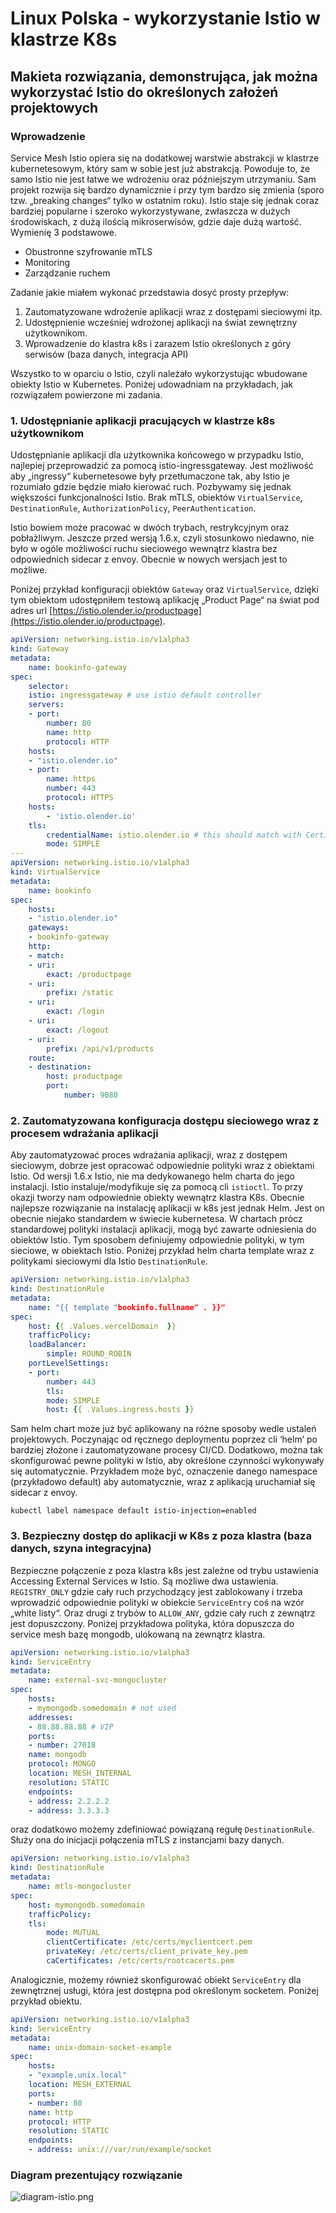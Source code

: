 
# Linux Polska - wykorzystanie Istio w klastrze K8s
## Makieta rozwiązania, demonstrująca, jak można wykorzystać Istio do określonych założeń projektowych
### Wprowadzenie 
Service Mesh Istio opiera się na dodatkowej warstwie abstrakcji w klastrze kubernetesowym, który sam w sobie jest już abstrakcją. Powoduje to, że samo Istio nie jest łatwe we wdrożeniu oraz późniejszym utrzymaniu. Sam projekt rozwija się bardzo dynamicznie i przy tym bardzo się zmienia (sporo tzw. „breaking changes“ tylko w ostatnim roku). Istio staje się jednak coraz bardziej popularne i szeroko wykorzystywane, zwłaszcza w dużych środowiskach, z dużą ilością mikroserwisów, gdzie daje dużą wartość. Wymienię 3 podstawowe.

* Obustronne szyfrowanie mTLS
* Monitoring
* Zarządzanie ruchem

Zadanie jakie miałem wykonać przedstawia dosyć prosty przepływ:

1. Zautomatyzowane wdrożenie aplikacji wraz z dostępami sieciowymi itp.
2. Udostępnienie wcześniej wdrożonej aplikacji na świat zewnętrzny użytkownikom.
3. Wprowadzenie do klastra k8s i zarazem Istio określonych z góry serwisów (baza danych, integracja API)

Wszystko to w oparciu o Istio, czyli należało wykorzystując wbudowane obiekty Istio w Kubernetes. Poniżej udowadniam na przykładach, jak rozwiązałem powierzone mi zadania.

### 1. Udostępnianie aplikacji pracujących w klastrze k8s użytkownikom
Udostępnianie aplikacji dla użytkownika końcowego w przypadku Istio, najlepiej przeprowadzić za pomocą istio-ingressgateway. Jest możliwość aby „ingressy“ kubernetesowe były przetłumaczone tak, aby Istio je rozumiało gdzie będzie miało kierować ruch. Pozbywamy się jednak większości funkcjonalności Istio. Brak mTLS, obiektów `VirtualService`,  `DestinationRule`, `AuthorizationPolicy`, `PeerAuthentication`. 

Istio bowiem może pracować w dwóch trybach, restrykcyjnym oraz pobłażliwym. Jeszcze przed wersją 1.6.x, czyli stosunkowo niedawno, nie było w ogóle możliwości ruchu sieciowego wewnątrz klastra bez odpowiednich sidecar z envoy. Obecnie w nowych wersjach jest to możliwe.

Poniżej przykład konfiguracji obiektów `Gateway` oraz  `VirtualService`, dzięki tym obiektom udostępniłem testową aplikację „Product Page“ na świat pod adres url [https://istio.olender.io/productpage](https://istio.olender.io/productpage).
```yaml
apiVersion: networking.istio.io/v1alpha3
kind: Gateway
metadata:
	name: bookinfo-gateway
spec:
	selector:
	istio: ingressgateway # use istio default controller
	servers:
	- port:
		number: 80
		name: http
		protocol: HTTP
	hosts:
	- "istio.olender.io"
	- port:
		name: https
		number: 443
		protocol: HTTPS
	hosts:
		- 'istio.olender.io'
	tls:
		credentialName: istio.olender.io # this should match with Certificate secretName
		mode: SIMPLE
---
apiVersion: networking.istio.io/v1alpha3
kind: VirtualService
metadata:
	name: bookinfo
spec:
	hosts:
	- "istio.olender.io"
	gateways:
	- bookinfo-gateway
	http:
	- match:
	- uri:
		exact: /productpage
	- uri:
		prefix: /static
	- uri:
		exact: /login
	- uri:
		exact: /logout
	- uri:
		prefix: /api/v1/products
	route:
	- destination:
		host: productpage
		port:
			number: 9080
```
### 2. Zautomatyzowana konfiguracja dostępu sieciowego wraz z procesem wdrażania aplikacji
Aby zautomatyzować proces wdrażania aplikacji, wraz z dostępem sieciowym, dobrze jest opracować odpowiednie polityki wraz z obiektami Istio. Od wersji 1.6.x Istio, nie ma dedykowanego helm charta do jego instalacji. Istio instaluje/modyfikuje się za pomocą cli `istioctl`. To przy okazji tworzy nam odpowiednie obiekty wewnątrz klastra K8s. Obecnie najlepsze rozwiązanie na instalację aplikacji w k8s jest jednak Helm. Jest on obecnie niejako standardem w świecie kubernetesa. W chartach prócz standardowej polityki instalacji aplikacji, mogą być zawarte odniesienia do obiektów Istio. Tym sposobem definiujemy odpowiednie polityki, w tym sieciowe, w obiektach Istio. Poniżej przykład helm charta template wraz z politykami sieciowymi dla Istio `DestinationRule`.
```yaml
apiVersion: networking.istio.io/v1alpha3
kind: DestinationRule
metadata:
	name: "{{ template "bookinfo.fullname" . }}"
spec:
	host: {{ .Values.vercelDomain  }}
	trafficPolicy:
	loadBalancer:
		simple: ROUND_ROBIN
	portLevelSettings:
	- port:
		number: 443
		tls:
		mode: SIMPLE
		host: {{ .Values.ingress.hosts }}
```
Sam helm chart może już być aplikowany na różne sposoby wedle ustaleń projektowych. Poczynając od ręcznego deploymentu poprzez cli ‘helm’ po bardziej złożone i zautomatyzowane procesy CI/CD. Dodatkowo, można tak skonfigurować pewne polityki w Istio, aby określone czynności wykonywały się automatycznie. Przykładem może być, oznaczenie danego namespace (przykładowo default) aby automatycznie, wraz z aplikacją uruchamiał się sidecar z envoy.

	kubectl label namespace default istio-injection=enabled

### 3. Bezpieczny dostęp do aplikacji w K8s z poza klastra (baza danych, szyna integracyjna)
 Bezpieczne połączenie z poza klastra k8s jest zależne od trybu ustawienia Accessing External Services w Istio. Są możliwe dwa ustawienia. `REGISTRY_ONLY` gdzie cały ruch przychodzący jest zablokowany i trzeba wprowadzić odpowiednie polityki w obiekcie `ServiceEntry` coś na wzór „white listy“. Oraz drugi z trybów to `ALLOW_ANY`, gdzie cały ruch z zewnątrz jest dopuszczony. Poniżej przykładowa polityka, która dopuszcza do service mesh bazę mongodb, ulokowaną na zewnątrz klastra.
```yaml
apiVersion: networking.istio.io/v1alpha3
kind: ServiceEntry
metadata:
	name: external-svc-mongocluster
spec:
	hosts:
	- mymongodb.somedomain # not used
	addresses:
	- 88.88.88.88 # VIP
	ports:
	- number: 27018
	name: mongodb
	protocol: MONGO
	location: MESH_INTERNAL
	resolution: STATIC
	endpoints:
	- address: 2.2.2.2
	- address: 3.3.3.3
```
oraz dodatkowo możemy zdefiniować powiązaną regułę `DestinationRule`. Służy ona do inicjacji połączenia mTLS z instancjami bazy danych.
```yaml
apiVersion: networking.istio.io/v1alpha3
kind: DestinationRule
metadata:
	name: mtls-mongocluster
spec:
	host: mymongodb.somedomain
	trafficPolicy:
	tls:
		mode: MUTUAL
		clientCertificate: /etc/certs/myclientcert.pem
		privateKey: /etc/certs/client_private_key.pem
		caCertificates: /etc/certs/rootcacerts.pem
```
Analogicznie, możemy również skonfigurować obiekt `ServiceEntry` dla zewnętrznej usługi, która jest dostępna pod określonym socketem. Poniżej przykład obiektu.
```yaml
apiVersion: networking.istio.io/v1alpha3
kind: ServiceEntry
metadata:
	name: unix-domain-socket-example
spec:
	hosts:
	- "example.unix.local"
	location: MESH_EXTERNAL
	ports:
	- number: 80
	name: http
	protocol: HTTP
	resolution: STATIC
	endpoints:
	- address: unix:///var/run/example/socket
```

### Diagram prezentujący rozwiązanie
![diagram-istio.png](diagram-istio.png)











